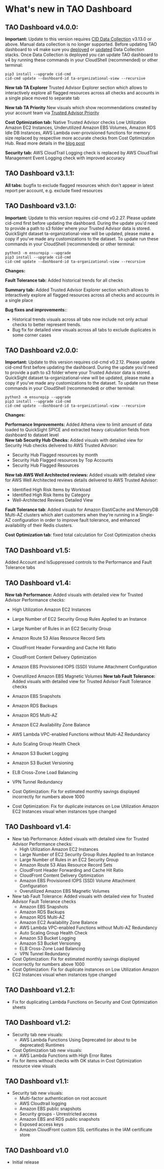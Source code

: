 # What's new in TAO Dashboard

## TAO Dashboard v4.0.0:
**Important:** Update to this version requires [CID Data Collection](https://docs.aws.amazon.com/guidance/latest/cloud-intelligence-dashboards/data-collection.html) v3.13.0 or above. Manual data collection is no longer supported. Before updating TAO dashboard to v4 make sure you [deployed](https://docs.aws.amazon.com/guidance/latest/cloud-intelligence-dashboards/data-collection-deployment.html) or [updated](https://docs.aws.amazon.com/guidance/latest/cloud-intelligence-dashboards/data-collection-update.html) Data Collection stacks. Once Data Collection is deployed you can update TAO dashboard to v4 by running these commands in your CloudShell (recommended) or other terminal:

```
pip3 install --upgrade cid-cmd
cid-cmd update --dashboard-id ta-organizational-view --recursive
```

**New tab TA Explorer** Trusted Advisor Explorer section which allows to interactively explore all flagged resources across all checks and accounts in a single place moved to separate tab

**New tab TA Priority** New visuals which show recommendations created by your account team via [Trusted Advisor Priority](https://docs.aws.amazon.com/awssupport/latest/user/trusted-advisor-priority.html)

**Cost Optimization tab:** Native Trusted Advisor checks Low Utilization Amazon EC2 Instances, Underutilized Amazon EBS Volumes, Amazon RDS Idle DB Instances, AWS Lambda over-provisioned functions for memory size replaced by respective more accurate checks from Cost Optimization Hub. Read more details in the [blog post](https://aws.amazon.com/blogs/aws-cloud-financial-management/optimize-your-aws-spend-with-new-cost-savings-features-in-aws-trusted-advisor/)

**Security tab:** AWS CloudTrail Logging check is replaced by AWS CloudTrail Management Event Logging check with improved accuracy

## TAO Dashboard v3.1.1:
**All tabs:** bugfix to exclude flagged resources which don't appear in latest report per account, e.g. exclude fixed resources

## TAO Dashboard v3.1.0:
**Important:** Update to this version requires cid-cmd v0.2.27. Please update cid-cmd first before updating the dashboard. During the update you'd need to provide a path to s3 folder where your Trusted Advisor data is stored. QuickSight dataset ta-organizational-view will be updated, please make a copy if you've made any customizations to the dataset. To update run these commands in your CloudShell (recommended) or other terminal:

```
python3 -m ensurepip --upgrade
pip3 install --upgrade cid-cmd
cid-cmd update --dashboard-id ta-organizational-view --recursive
```

**Changes:**

**Fault Tolerance tab:** Added historical trends for all checks

**Summary tab:** Added Trusted Advisor Explorer section which allows to interactively explore all flagged resources across all checks and accounts in a single place 

**Bug fixes and improvements:**:
 * Historical trends visuals across all tabs now include not only actual checks to better represent trends. 
 * Bug fix for detailed view visuals across all tabs to exclude duplicates in some corner cases 



## TAO Dashboard v2.0.0:

**Important:** Update to this version requires cid-cmd v0.2.12. Please update cid-cmd first before updating the dashboard. During the update you'd need to provide a path to s3 folder where your Trusted Advisor data is stored. QuickSight dataset ta-organizational-view will be updated, please make a copy if you've made any customizations to the dataset. To update run these commands in your CloudShell (recommended) or other terminal:

```
python3 -m ensurepip --upgrade
pip3 install --upgrade cid-cmd
cid-cmd update --dashboard-id ta-organizational-view --recursive
```

**Changes:**

**Performance Improvements:** Added Athena view to limit amount of data loaded to QuickSight SPICE and extracted heavy calculation fields from dashboard to dataset level   
**New tab Security Hub Checks:** Added visuals with detailed view for Security Hub checks delivered to AWS Trusted Advisor:
* Security Hub Flagged resources by month
* Security Hub Flagged resources by Top Accounts
* Security Hub Flagged Resources

**New tab AWS Well Architected reviews:** Added visuals with detailed view for AWS Well Architected reviews details delivered to AWS Trusted Advisor:
* Identified High Risk Items by Workload
* Identified High Risk Items by Category
* Well-Architected Reviews Detailed View

**Fault Tolerance tab**: Added visuals for Amazon ElastiCache and MemoryDB Multi-AZ clusters which alert customers when they're running in a Single-AZ configuration in order to improve fault tolerance, and enhanced availability of their Redis clusters.

**Cost Optimization tab**: fixed total calculation for Cost Optimization checks

## TAO Dashboard v1.5:
Added Account and IsSuppressed controls to the Performance and Fault Tolerance tabs

## TAO Dashboard v1.4:
**New tab Performance:** Added visuals with detailed view for Trusted Advisor Performance checks:
* High Utilization Amazon EC2 Instances
* Large Number of EC2 Security Group Rules Applied to an Instance
* Large Number of Rules in an EC2 Security Group
* Amazon Route 53 Alias Resource Record Sets
* CloudFront Header Forwarding and Cache Hit Ratio
* CloudFront Content Delivery Optimization
* Amazon EBS Provisioned IOPS (SSD) Volume Attachment Configuration
* Overutilized Amazon EBS Magnetic Volumes
**New tab Fault Tolerance:** Added visuals with detailed view for Trusted Advisor Fault Tolerance checks
* Amazon EBS Snapshots
* Amazon RDS Backups
* Amazon RDS Multi-AZ
* Amazon EC2 Availability Zone Balance
* AWS Lambda VPC-enabled Functions without Multi-AZ Redundancy
* Auto Scaling Group Health Check
* Amazon S3 Bucket Logging
* Amazon S3 Bucket Versioning
* ELB Cross-Zone Load Balancing
* VPN Tunnel Redundancy

* Cost Optimization: Fix for estimated monthly savings displayed incorrectly for numbers above 1000
* Cost Optimization: Fix for duplicate instances on Low Utilization Amazon EC2 Instances visual when instances type changed

## TAO Dashboard v1.4:
* New tab Performance: Added visuals with detailed view for Trusted Advisor Performance checks:
  * High Utilization Amazon EC2 Instances
  * Large Number of EC2 Security Group Rules Applied to an Instance
  * Large Number of Rules in an EC2 Security Group
  * Amazon Route 53 Alias Resource Record Sets
  * CloudFront Header Forwarding and Cache Hit Ratio
  * CloudFront Content Delivery Optimization
  * Amazon EBS Provisioned IOPS (SSD) Volume Attachment Configuration
  * Overutilized Amazon EBS Magnetic Volumes
* New tab Fault Tolerance: Added visuals with detailed view for Trusted Advisor Fault Tolerance checks
  * Amazon EBS Snapshots
  * Amazon RDS Backups
  * Amazon RDS Multi-AZ
  * Amazon EC2 Availability Zone Balance
  * AWS Lambda VPC-enabled Functions without Multi-AZ Redundancy
  * Auto Scaling Group Health Check
  * Amazon S3 Bucket Logging
  * Amazon S3 Bucket Versioning
  * ELB Cross-Zone Load Balancing
  * VPN Tunnel Redundancy
* Cost Optimization: Fix for estimated monthly savings displayed incorrectly for numbers above 1000
* Cost Optimization: Fix for duplicate instances on Low Utilization Amazon EC2 Instances visual when instances type changed

## TAO Dashboard v1.2.1:
* Fix for duplicating Lambda Functions on Security and Cost Optimization sheets

## TAO Dashboard v1.2:
* Security tab new visuals:
  * AWS Lambda Functions Using Deprecated (or about to be deprecated) Runtimes
* Cost Optimization tab new visuals:
  * AWS Lambda Functions with High Error Rates
* Fix for items without checks with OK status in Cost Optimization resource view visuals

## TAO Dashboard v1.1:
* Security tab new visuals:
  * Multi-factor authentication on root account
  * AWS Cloudtrail logging
  * Amazon EBS public snapshots
  * Security groups - Unrestricted access
  * Amazon EBS and RDS public snapshots
  * Exposed access keys
  * Amazon CloudFront custom SSL certificates in the IAM certificate store

## TAO Dashboard v1.0
* Initial release
